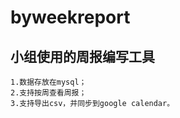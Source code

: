 byweekreport
============
小组使用的周报编写工具
---------------------
    1.数据存放在mysql；
    2.支持按周查看周报；
    3.支持导出csv，并同步到google calendar。

